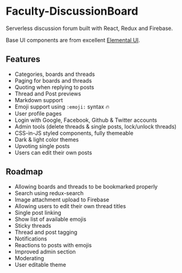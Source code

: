 # Faculty-DiscussionBoard

Serverless discussion forum built with React, Redux and Firebase.

Base UI components are from excellent [Elemental UI](http://elemental-ui.com/).


## Features

* Categories, boards and threads
* Paging for boards and threads
* Quoting when replying to posts
* Thread and Post previews
* Markdown support
* Emoji support using `:emoji:` syntax :fire:
* User profile pages
* Login with Google, Facebook, Github & Twitter accounts
* Admin tools (delete threads & single posts, lock/unlock threads)
* CSS-in-JS styled components, fully themeable
* Dark & light color themes
* Upvoting single posts
* Users can edit their own posts

## Roadmap

* Allowing boards and threads to be bookmarked properly
* Search using redux-search
* Image attachment upload to Firebase
* Allowing users to edit their own thread titles
* Single post linking
* Show list of available emojis
* Sticky threads
* Thread and post tagging
* Notifications
* Reactions to posts with emojis
* Improved admin section
* Moderating
* User editable theme
